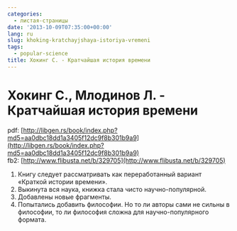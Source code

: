 ```yaml
---
categories:
  - листая-страницы
date: '2013-10-09T07:35:00+00:00'
lang: ru
slug: khoking-kratchayjshaya-istoriya-vremeni
tags:
  - popular-science
title: Хокинг С. - Кратчайшая история времени
---
```





# Хокинг С., Млодинов Л. - Кратчайшая история времени

pdf: [http://libgen.rs/book/index.php?md5=aa0dbc18dd1a3405f12dc9f8b301b9a9](http://libgen.rs/book/index.php?md5=aa0dbc18dd1a3405f12dc9f8b301b9a9)  
fb2: [http://www.flibusta.net/b/329705](http://www.flibusta.net/b/329705)

1. Книгу следует рассматривать как переработанный вариант «Краткой истории времени».
2. Выкинута вся наука, книжка стала чисто научно-популярной.
3. Добавлены новые фрагменты.
4. Попытались добавить философии. Но то ли авторы сами не сильны в философии, то ли философия сложна для научно-популярного формата.

